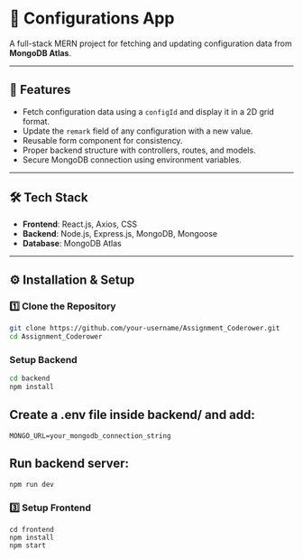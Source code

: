# 📝 Configurations App

A full-stack MERN project for fetching and updating configuration data from **MongoDB Atlas**.

---

## 🚀 Features
- Fetch configuration data using a `configId` and display it in a 2D grid format.
- Update the `remark` field of any configuration with a new value.
- Reusable form component for consistency.
- Proper backend structure with controllers, routes, and models.
- Secure MongoDB connection using environment variables.

---

## 🛠️ Tech Stack
- **Frontend**: React.js, Axios, CSS  
- **Backend**: Node.js, Express.js, MongoDB, Mongoose  
- **Database**: MongoDB Atlas  

---

## ⚙️ Installation & Setup

### 1️⃣ Clone the Repository
```bash
git clone https://github.com/your-username/Assignment_Coderower.git
cd Assignment_Coderower
```
### Setup Backend
```bash
cd backend
npm install
```
## Create a .env file inside backend/ and add:
```
MONGO_URL=your_mongodb_connection_string
```
## Run backend server:
```
npm run dev
```
### 3️⃣ Setup Frontend
```
cd frontend
npm install
npm start
```
